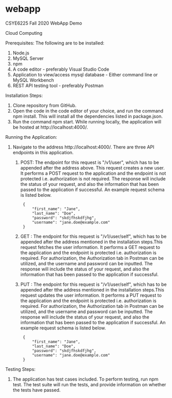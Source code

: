 # webapp
CSYE6225 Fall 2020 WebApp Demo

Cloud Computing

Prerequisites:
The following are to be installed:
1. Node.js
2. MySQL Server
3. npm
4. A code editor - preferably Visual Studio Code
5. Application to view/access mysql database - Either command line or MySQL Workbench
6. REST API testing tool - preferably Postman

Installation Steps:
1. Clone repository from GitHub.
2. Open the code in the code editor of your choice, and run the command npm install. This will install all the dependencies listed in package.json.
3. Run the command npm start. While running locally, the application will be hosted at http://localhost:4000/.

Running the Application:
1. Navigate to the address http://localhost:4000/. There are three API endpoints in this application.

    1. POST: The endpoint for this request is "/v1/user", which has to be appended after the address above. This request creates a new user. It performs a POST request to the application and the endpoint is not protected i.e. authorization is not required. The response will include the status of your request, and also the information that has been passed to the application if successful. An example request schema is listed below.

            {
                "first_name": "Jane",
                "last_name": "Doe",
                "password": "skdjfhskdfjhg",
                "username": "jane.doe@example.com"
            }

    2. GET : The endpoint for this request is "/v1/user/self", which has to be appended after the address mentioned in the installation steps.This request fetches the user information. It performs a GET request to the application and the endpoint is protected i.e. authorization is required. For authorization, the Authorization tab in Postman can be utilized, and the username and password can be inputted. The response will include the status of your request, and also the information that has been passed to the application if successful.

    3. PUT : The endpoint for this request is "/v1/user/self", which has to be appended after tthe address mentioned in the installation steps.This request updates the user information. It performs a PUT request to the application and the endpoint is protected i.e. authorization is required. For authorization, the Authorization tab in Postman can be utilized, and the username and password can be inputted. The response will include the status of your request, and also the information that has been passed to the application if successful. An example request schema is listed below.

            {
                "first_name": "Jane",
                "last_name": "Doe",
                "password": "skdjfhskdfjhg",
                "username": "jane.doe@example.com"
            }

Testing Steps:
1. The application has test cases included. To perform testing, run npm test. The test suite will run the tests, and provide information on whether the tests have passed.
